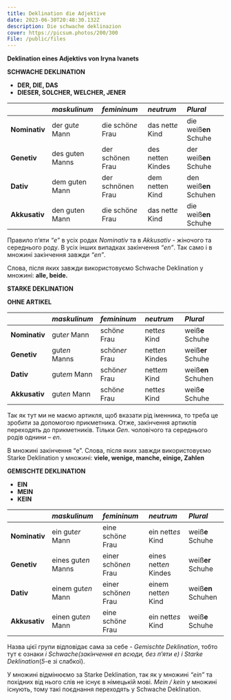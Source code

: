 ```yaml
---
title: Deklination die Adjektive
date: 2023-06-30T20:48:30.132Z
description: Die schwache deklinazion
cover: https://picsum.photos/200/300
File: /public/files
---
```

**Deklination eines Adjektivs von Iryna Ivanets**

**SCHWACHE DEKLINATION**

- **DER, DIE, DAS**
- **DIESER, SOLCHER, WELCHER, JENER**


||***maskulinum***|***femininum***|***neutrum***|***Plural***|
| :- | :- | :- | :- | :- |
|**Nominativ**|der gut*e* Mann|die schön*e* Frau|das nett*e* Kind|die weiß**en** Schuhe|
|**Genetiv**|des guten Manns|der schönen Frau|des netten Kindes|der weiß**en** Schuhe|
|**Dativ**|dem guten Mann|der schnönen Frau|dem netten Kind|den weiß**en** Schuhen|
|**Akkusativ**|den guten Mann|die schön*e* Frau|das nett*e* Kind|die weiß**en** Schuhe|

Правило п’яти *“e”* в усіх родах *Nominativ* та в *Akkusativ* - жіночого та середнього роду. В усіх інших випадках закінчення *“en”*. Так само і в множині закінчення завжди *“en”*.

Слова, після яких завжди використовуємо Schwache Deklination у множині: **alle, beide.**

**STARKE DEKLINATION**

**OHNE ARTIKEL**


||***maskulinum***|***femininum***|***neutrum***|***Plural***|
| :- | :- | :- | :- | :- |
|**Nominativ**|gut*er* Mann|schön*e* Frau|nett*es* Kind|weiß**e** Schuhe|
|**Genetiv**|gut*en* Manns|schön*er* Frau|nett*en* Kindes|weiß**er** Schuhe|
|**Dativ**|gut*em* Mann|schön*er* Frau|nett*em* Kind|weiß**en** Schuhen|
|**Akkusativ**|gut*en* Mann|schön*e* Frau|nett*es* Kind|weiß**e** Schuhe|

Так як тут ми не маємо артикля, щоб вказати рід іменника, то треба це зробити за допомогою прикметника. Отже, закінчення артиклів переходять до прикметників. Тільки *Gen*. чоловічого та середнього родів однини – *en*.

В множині закінчення “e”. Слова, після яких завжди використовуємо Starke Deklination у множині: **viele, wenige, manche, einige, Zahlen**










**GEMISCHTE DEKLINATION**

- **EIN**
- **MEIN**
- **KEIN**

||***maskulinum***|***femininum***|***neutrum***|***Plural***|
| :- | :- | :- | :- | :- |
|**Nominativ**|ein gut*er* Mann|eine schön*e* Frau|ein nett*es* Kind|weiß**e** Schuhe|
|**Genetiv**|eines gut*en* Manns|einer schön*en* Frau|eines nett*en* Kindes|weiß**er** Schuhe|
|**Dativ**|einem gut*en* Mann|einer schön*en* Frau|einem nett*en* Kind|weiß**en** Schuhen|
|**Akkusativ**|einen gut*en* Mann|eine schön*e* Frau|ein nett*es* Kind|weiß**e** Schuhe|

Назва цієї групи відповідає сама за себе - *Gemischte Deklination*, тобто тут є ознаки *і Schwache(закінчення *en* всюди, без п’яти *е*)  і Starke Deklination*(*5*-e зі слабкої).

У множині відмінюємо за Starke Deklination, так як у множині *“ein”* та похідних від нього слів не існує в німецькій мові. *Mein / kein* у множині існують, тому такі поєднання переходять у Schwache Deklination.
